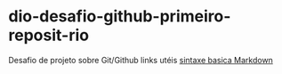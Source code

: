 # dio-desafio-github-primeiro-reposit-rio
Desafio de projeto sobre Git/Github 
links utéis
[sintaxe basica Markdown]()
